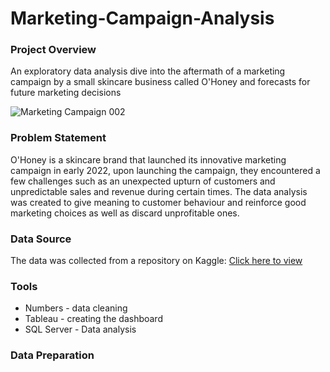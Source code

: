 # Marketing-Campaign-Analysis


### Project Overview

An exploratory data analysis dive into the aftermath of a marketing campaign by a small skincare business called O'Honey and forecasts for future marketing decisions



![‎Marketing Campaign ‎002](https://github.com/fireball777/Marketing-Campaign-Analysis/assets/147949298/b570decf-0986-42e5-9fda-081716efd215)


### Problem Statement

O'Honey is a skincare brand that launched its innovative marketing campaign in early 2022, upon launching the campaign, they encountered a few challenges such as an unexpected upturn of customers and unpredictable sales and revenue during certain times. The data analysis was created to give meaning to customer behaviour and reinforce good marketing choices as well as discard unprofitable ones.

### Data Source

The data was collected from a repository on Kaggle: [Click here to view]( https://www.kaggle.com/datasets/shashankshukla123123/marketing-campaign/data)

### Tools

- Numbers - data cleaning 
- Tableau - creating the dashboard
- SQL Server - Data analysis

### Data Preparation
